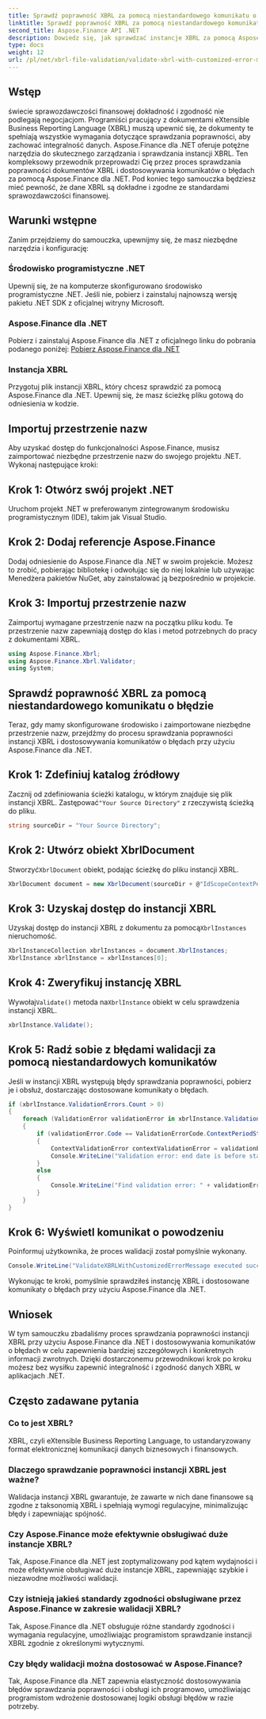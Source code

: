 ```yaml
---
title: Sprawdź poprawność XBRL za pomocą niestandardowego komunikatu o błędzie
linktitle: Sprawdź poprawność XBRL za pomocą niestandardowego komunikatu o błędzie
second_title: Aspose.Finance API .NET
description: Dowiedz się, jak sprawdzać instancje XBRL za pomocą Aspose.Finance dla .NET, korzystając ze szczegółowego przewodnika krok po kroku. Bez wysiłku zapewnij dokładność i zgodność swoich danych finansowych.
type: docs
weight: 12
url: /pl/net/xbrl-file-validation/validate-xbrl-with-customized-error-message/
---
```

## Wstęp
świecie sprawozdawczości finansowej dokładność i zgodność nie podlegają negocjacjom. Programiści pracujący z dokumentami eXtensible Business Reporting Language (XBRL) muszą upewnić się, że dokumenty te spełniają wszystkie wymagania dotyczące sprawdzania poprawności, aby zachować integralność danych. Aspose.Finance dla .NET oferuje potężne narzędzia do skutecznego zarządzania i sprawdzania instancji XBRL. Ten kompleksowy przewodnik przeprowadzi Cię przez proces sprawdzania poprawności dokumentów XBRL i dostosowywania komunikatów o błędach za pomocą Aspose.Finance dla .NET. Pod koniec tego samouczka będziesz mieć pewność, że dane XBRL są dokładne i zgodne ze standardami sprawozdawczości finansowej.
## Warunki wstępne
Zanim przejdziemy do samouczka, upewnijmy się, że masz niezbędne narzędzia i konfigurację:
### Środowisko programistyczne .NET
Upewnij się, że na komputerze skonfigurowano środowisko programistyczne .NET. Jeśli nie, pobierz i zainstaluj najnowszą wersję pakietu .NET SDK z oficjalnej witryny Microsoft.
### Aspose.Finance dla .NET
Pobierz i zainstaluj Aspose.Finance dla .NET z oficjalnego linku do pobrania podanego poniżej:
[Pobierz Aspose.Finance dla .NET](https://releases.aspose.com/finance/net/)
### Instancja XBRL
Przygotuj plik instancji XBRL, który chcesz sprawdzić za pomocą Aspose.Finance dla .NET. Upewnij się, że masz ścieżkę pliku gotową do odniesienia w kodzie.
## Importuj przestrzenie nazw
Aby uzyskać dostęp do funkcjonalności Aspose.Finance, musisz zaimportować niezbędne przestrzenie nazw do swojego projektu .NET. Wykonaj następujące kroki:
## Krok 1: Otwórz swój projekt .NET
Uruchom projekt .NET w preferowanym zintegrowanym środowisku programistycznym (IDE), takim jak Visual Studio.
## Krok 2: Dodaj referencje Aspose.Finance
Dodaj odniesienie do Aspose.Finance dla .NET w swoim projekcie. Możesz to zrobić, pobierając bibliotekę i odwołując się do niej lokalnie lub używając Menedżera pakietów NuGet, aby zainstalować ją bezpośrednio w projekcie.
## Krok 3: Importuj przestrzenie nazw
Zaimportuj wymagane przestrzenie nazw na początku pliku kodu. Te przestrzenie nazw zapewniają dostęp do klas i metod potrzebnych do pracy z dokumentami XBRL.
```csharp
using Aspose.Finance.Xbrl;
using Aspose.Finance.Xbrl.Validator;
using System;
```
## Sprawdź poprawność XBRL za pomocą niestandardowego komunikatu o błędzie
Teraz, gdy mamy skonfigurowane środowisko i zaimportowane niezbędne przestrzenie nazw, przejdźmy do procesu sprawdzania poprawności instancji XBRL i dostosowywania komunikatów o błędach przy użyciu Aspose.Finance dla .NET.
## Krok 1: Zdefiniuj katalog źródłowy
 Zacznij od zdefiniowania ścieżki katalogu, w którym znajduje się plik instancji XBRL. Zastępować`"Your Source Directory"` z rzeczywistą ścieżką do pliku.
```csharp
string sourceDir = "Your Source Directory";
```
## Krok 2: Utwórz obiekt XbrlDocument
 Stworzyć`XbrlDocument` obiekt, podając ścieżkę do pliku instancji XBRL.
```csharp
XbrlDocument document = new XbrlDocument(sourceDir + @"IdScopeContextPeriodStartAfterEnd.xml");
```
## Krok 3: Uzyskaj dostęp do instancji XBRL
 Uzyskaj dostęp do instancji XBRL z dokumentu za pomocą`XbrlInstances` nieruchomość.
```csharp
XbrlInstanceCollection xbrlInstances = document.XbrlInstances;
XbrlInstance xbrlInstance = xbrlInstances[0];
```
## Krok 4: Zweryfikuj instancję XBRL
 Wywołaj`Validate()` metoda na`XbrlInstance` obiekt w celu sprawdzenia instancji XBRL.
```csharp
xbrlInstance.Validate();
```
## Krok 5: Radź sobie z błędami walidacji za pomocą niestandardowych komunikatów
Jeśli w instancji XBRL występują błędy sprawdzania poprawności, pobierz je i obsłuż, dostarczając dostosowane komunikaty o błędach.
```csharp
if (xbrlInstance.ValidationErrors.Count > 0)
{
    foreach (ValidationError validationError in xbrlInstance.ValidationErrors)
    {
        if (validationError.Code == ValidationErrorCode.ContextPeriodStartAfterEnd)
        {
            ContextValidationError contextValidationError = validationError as ContextValidationError;
            Console.WriteLine("Validation error: end date is before start date in context " + contextValidationError.Object.Id);
        }
        else
        {
            Console.WriteLine("Find validation error: " + validationError.Message);
        }
    }
}
```
## Krok 6: Wyświetl komunikat o powodzeniu
Poinformuj użytkownika, że proces walidacji został pomyślnie wykonany.
```csharp
Console.WriteLine("ValidateXBRLWithCustomizedErrorMessage executed successfully.");
```
Wykonując te kroki, pomyślnie sprawdziłeś instancję XBRL i dostosowane komunikaty o błędach przy użyciu Aspose.Finance dla .NET.
## Wniosek
W tym samouczku zbadaliśmy proces sprawdzania poprawności instancji XBRL przy użyciu Aspose.Finance dla .NET i dostosowywania komunikatów o błędach w celu zapewnienia bardziej szczegółowych i konkretnych informacji zwrotnych. Dzięki dostarczonemu przewodnikowi krok po kroku możesz bez wysiłku zapewnić integralność i zgodność danych XBRL w aplikacjach .NET.
## Często zadawane pytania
### Co to jest XBRL?
XBRL, czyli eXtensible Business Reporting Language, to ustandaryzowany format elektronicznej komunikacji danych biznesowych i finansowych.
### Dlaczego sprawdzanie poprawności instancji XBRL jest ważne?
Walidacja instancji XBRL gwarantuje, że zawarte w nich dane finansowe są zgodne z taksonomią XBRL i spełniają wymogi regulacyjne, minimalizując błędy i zapewniając spójność.
### Czy Aspose.Finance może efektywnie obsługiwać duże instancje XBRL?
Tak, Aspose.Finance dla .NET jest zoptymalizowany pod kątem wydajności i może efektywnie obsługiwać duże instancje XBRL, zapewniając szybkie i niezawodne możliwości walidacji.
### Czy istnieją jakieś standardy zgodności obsługiwane przez Aspose.Finance w zakresie walidacji XBRL?
Tak, Aspose.Finance dla .NET obsługuje różne standardy zgodności i wymagania regulacyjne, umożliwiając programistom sprawdzanie instancji XBRL zgodnie z określonymi wytycznymi.
### Czy błędy walidacji można dostosować w Aspose.Finance?
Tak, Aspose.Finance dla .NET zapewnia elastyczność dostosowywania błędów sprawdzania poprawności i obsługi ich programowo, umożliwiając programistom wdrożenie dostosowanej logiki obsługi błędów w razie potrzeby.